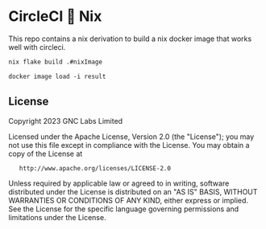 # CircleCI 🤝 Nix

This repo contains a nix derivation to build a nix docker image that works well with circleci.


```txt
nix flake build .#nixImage

docker image load -i result
```

## License


   Copyright 2023 GNC Labs Limited

   Licensed under the Apache License, Version 2.0 (the "License");
   you may not use this file except in compliance with the License.
   You may obtain a copy of the License at

       http://www.apache.org/licenses/LICENSE-2.0

   Unless required by applicable law or agreed to in writing, software
   distributed under the License is distributed on an "AS IS" BASIS,
   WITHOUT WARRANTIES OR CONDITIONS OF ANY KIND, either express or implied.
   See the License for the specific language governing permissions and
   limitations under the License.
